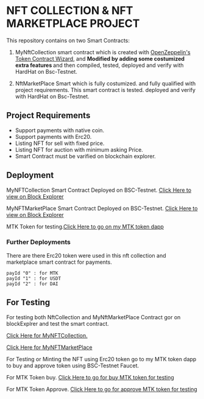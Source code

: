# NFT COLLECTION & NFT MARKETPLACE PROJECT

This repository contains on two Smart Contracts:

1. MyNftCollection smart contract which is created with [OpenZeppelin's Token Contract Wizard](https://docs.openzeppelin.com/contracts/4.x/wizard), and <b> Modified by adding some costumized extra features </b> and then compiled, tested, deployed and verify with HardHat on Bsc-Testnet.

2. NftMarketPlace Smart which is fully costumized. and fully qualified with project requirements. This smart contract is tested. deployed and verify with HardHat on Bsc-Testnet.

## Project Requirements

- Support payments with native coin.
- Support payments with Erc20.
- Listing NFT for sell with fixed price.
- Listing NFT for auction with minimum asking Price.
- Smart Contract must be varified on blockchain explorer.

## Deployment

MyNFTCollection Smart Contract Deployed on BSC-Testnet. [Click Here to view on Block Explorer](https://testnet.bscscan.com/address/0x1df152baeee3c41f4341ea9ca3d5fca7077cc854)

MyNFTMarketPlace Smart Contract Deployed on BSC-Testnet. [Click Here to view on Block Explorer](https://testnet.bscscan.com/address/0x59f16111baf85aae2774b97f6e38fa296e1ef175)

MTK Token for testing.[Click Here to go on my MTK token dapp](https://mytokenmtkdapp.vercel.app)

### Further Deployments

There are there Erc20 token were used in this nft collection and marketplace smart contract for payments.

```
payId "0" : for MTK
payId "1" : for USDT
payId "2" : for DAI
```

## For Testing

For testing both NftCollection and MyNftMarketPlace Contract gor on blockExplrer and test the smart contract.

[Click Here for MyNFTCollection.](https://testnet.bscscan.com/address/0x1df152baeee3c41f4341ea9ca3d5fca7077cc854)

[Click Here for MyNFTMarketPlace](https://testnet.bscscan.com/address/0x59f16111baf85aae2774b97f6e38fa296e1ef175)

For Testing or Minting the NFT using Erc20 token go to my MTK token dapp to buy and approve token using BSC-Testnet Faucet.

For MTK Token buy. [Click Here to go for buy MTK token for testing](https://mytokenmtkdapp.vercel.app/buytokens)

For MTK Token Approve. [Click Here to go for approve MTK token for testing](https://mytokenmtkdapp.vercel.app/transactions)
